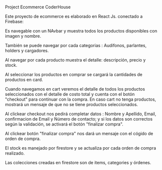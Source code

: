 Project Ecommerce CoderHouse

Este proyecto de ecommerce es elaborado en React Js. conectado a Firebase:

Es navegable con un NAvbar y muestra todos los productos disponibles con imagen y nombre.

También se puede navegar por cada categorias : Audifonos, parlantes, holders y cargadores.

Al navegar por cada producto muestra el detalle: descripción, precio y stock.

Al seleccionar los productos en comprar se cargará la cantidades de productos en card.

Cuando navegamos en cart veremos el detalle de todos los productos seleccionados con el detalle de costo total y cuenta con el botón "checkout" para continuar con la compra. En caso cart no tenga productos, mostrará un mensaje de que no se tiene productos seleccionados.

Al clickear checkout nos pedirá completar datos : Nombre y Apellido, Email, confirmacion de Email y Número de contacto; y si los datos son correctos según la validación, se activará el botón "finalizar compra".

Al clickear botón "finalizar compra" nos dará un mensaje con el cógido de orden de compra.

El stock es manejado por firestore y se actualiza por cada orden de compra realizado.

Las colecciones creadas en firestore son de items, categories y órdenes.

